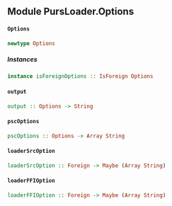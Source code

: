 ## Module PursLoader.Options

#### `Options`

``` purescript
newtype Options
```

##### Instances
``` purescript
instance isForeignOptions :: IsForeign Options
```

#### `output`

``` purescript
output :: Options -> String
```

#### `pscOptions`

``` purescript
pscOptions :: Options -> Array String
```

#### `loaderSrcOption`

``` purescript
loaderSrcOption :: Foreign -> Maybe (Array String)
```

#### `loaderFFIOption`

``` purescript
loaderFFIOption :: Foreign -> Maybe (Array String)
```


